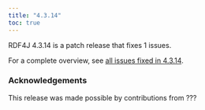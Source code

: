 ```yaml
---
title: "4.3.14"
toc: true
---
```

RDF4J 4.3.14 is a patch release that fixes 1 issues.

For a complete overview, see [all issues fixed in 4.3.14](https://github.com/eclipse/rdf4j/milestone/110?closed=1).

### Acknowledgements

This release was made possible by contributions from ???
